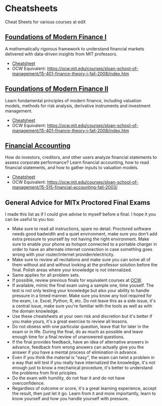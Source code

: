 # Cheatsheets

Cheat Sheets for various courses at edX

## [Foundations of Modern Finance I](https://www.edx.org/course/foundations-of-modern-finance-i)
A mathematically rigorous framework to understand financial markets delivered with data-driven insights from MIT professors.

* [Cheatsheet](15.415.1x/15.415.1x_finance_1.pdf)
* OCW Equivalent: https://ocw.mit.edu/courses/sloan-school-of-management/15-401-finance-theory-i-fall-2008/index.htm

## [Foundations of Modern Finance II](https://www.edx.org/course/foundations-of-modern-finance-ii)
Learn fundamental principles of modern finance, including valuation models, methods for risk analysis, derivative instruments and investment management.

* [Cheatsheet](15.415.1x/15.415.1x_finance_2.pdf)
* OCW Equivalent: https://ocw.mit.edu/courses/sloan-school-of-management/15-401-finance-theory-i-fall-2008/index.htm

## [Financial Accounting](https://www.edx.org/course/finance-accounting)
How do investors, creditors, and other users analyze financial statements to assess corporate performance? Learn financial accounting, how to read financial statements, and how to gather inputs to valuation models.

* [Cheatsheet](15.516x/15.516x_financial_accounting.pdf)
* OCW Equivalent: https://ocw.mit.edu/courses/sloan-school-of-management/15-515-financial-accounting-fall-2003/


## General Advice for MITx Proctored Final Exams

I made this list as if I could give advise to myself before a final. I hope it you can be useful to you too:

* Make sure to read all instructions, spare no detail. Proctored software needs good badwidth and a quiet environment, make sure you don't add extra pressure to yourself by not having the right environment.  Make sure to enable your phone as hotspot connected to a portable charger in order to have an alternate internet connection in case something goes wrong with your router/internet provider/electricity.
* Make sure to review all recitations and make sure you can solve all of them without aid and without looking at the professor solution before the final. Polish areas where your knowledge is not internalized.
* Same applies for all problem sets.
* If possible, review previous finals for equivalent courses at [OCW](https://ocw.mit.edu/).
* If available, mimic the final exam using a sample one, time youself.  The test is not only testing your knowledge but also your ability to handle pressure in a timed manner. Make sure you know any tool required for the exam, i.e. Excel, Python, R, etc. Do not leave this as a side issue, it's a central issue, make sure you're familiar with the tools as well as with the domain knowledge.
* Use these cheatsheets at your own risk and discretion but it's better if you make yours, it's a great exercise to review all lessons.
* Do not obsess with one particular question, leave that for later in the exam or in life. During the final, do as much as possible and leave enough time for a final review of unanswered questions.
* If the final provides feedback, have an idea of alternative answers in advance, feedback from wrong answers can actually give you the answer if you have a mental process of elimination in advance.
* Even if you think the material is "easy", the exam can twist a problem in a way that will test if you really have internalized the knowledge, it's not enough just to know a mechanical procedure, it's better to understand the problems from first priciples.
* Do the exam with humility, do not fear it and do not have overconfidence.
* Regardless of outcome or score, it's a great learning experience, accept the result, then just let it go. Learn from it and more importantly, learn to know yourself and how you handle yourself with pressure.